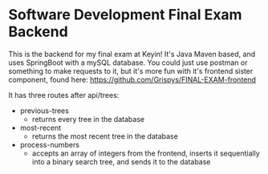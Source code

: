 # Software Development Final Exam Backend

This is the backend for my final exam at Keyin! It's Java Maven based, and uses SpringBoot with a mySQL database.
You could just use postman or something to make requests to it, but it's more fun with it's frontend sister component, found here:
https://github.com/Grispys/FINAL-EXAM-frontend

It has three routes after api/trees:
  - previous-trees
      - returns every tree in the database
  - most-recent
      - returns the most recent tree in the database
  - process-numbers
      - accepts an array of integers from the frontend, inserts it sequentially into a binary search tree, and sends it to the database
